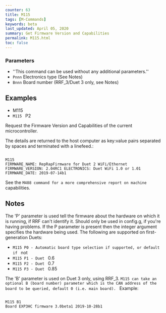 ```yaml
---
counter: 63
title: M115
tags: [M-Commands] 
keywords: beta 
last_updated: April 05, 2020 
summary: Get Firmware Version and Capabilities 
permalink: M115.html
toc: false 
---
```



### Parameters

* ''This command can be used without any additional parameters.''
* `Pnnn` Electronics type (See Notes)
* `Bnnn` Board number (RRF_3/Duet 3 only, see Notes)

## Examples

* M115
* ` M115  ` P2

Request the Firmware Version and Capabilities of the current microcontroller.

The details are returned to the host computer as key:value pairs separated by spaces and terminated with a linefeed.:

```

M115
FIRMWARE_NAME: RepRapFirmware for Duet 2 WiFi/Ethernet FIRMWARE_VERSION: 2.04RC1 ELECTRONICS: Duet WiFi 1.0 or 1.01 FIRMWARE_DATE: 2019-07-14b1

```

See the ` M408 command for a more comprehensive report on machine  ` capabilities.

## Notes

The 'P' parameter is used tell the firmware about the hardware on which it is running, if RRF can't identify it. Should only be used in config.g, if you're having problems. If the P parameter is present then the integer argument specifies the hardware being used. The following are supported on first-generation Duets:

* ` M115 P0 - Automatic board type selection if supported, or default if  ` not
* ` M115 P1 - Duet  ` 0.6
* ` M115 P2 - Duet  ` 0.7
* ` M115 P3 - Duet  ` 0.85

The 'B' parameter is used on Duet 3 only, using RRF_3. ` M115 can take an optional B (board number) parameter which is the CAN address of the board to be queried, default 0 (i.e. main board).  ` Example:

```

M115 B1
Board EXP3HC firmware 3.0beta1 2019-10-28b1

```

